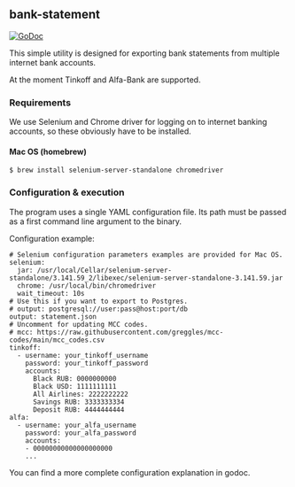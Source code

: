 ## bank-statement

[![GoDoc](https://pkg.go.dev/github.com/jfk9w-go/bank-statement?status.svg)](https://pkg.go.dev/github.com/jfk9w-go/bank-statement)

This simple utility is designed for exporting bank statements from
multiple internet bank accounts.

At the moment Tinkoff and Alfa-Bank are supported.

### Requirements

We use Selenium and Chrome driver for logging on to internet banking accounts,
so these obviously have to be installed.

#### Mac OS (homebrew)
```code:bash
$ brew install selenium-server-standalone chromedriver
```

### Configuration & execution

The program uses a single YAML configuration file. Its path must be passed as
a first command line argument to the binary.

Configuration example:
```code:yaml
# Selenium configuration parameters examples are provided for Mac OS.
selenium:
  jar: /usr/local/Cellar/selenium-server-standalone/3.141.59_2/libexec/selenium-server-standalone-3.141.59.jar
  chrome: /usr/local/bin/chromedriver
  wait_timeout: 10s
# Use this if you want to export to Postgres.
# output: postgresql://user:pass@host:port/db
output: statement.json
# Uncomment for updating MCC codes.
# mcc: https://raw.githubusercontent.com/greggles/mcc-codes/main/mcc_codes.csv
tinkoff:
  - username: your_tinkoff_username
    password: your_tinkoff_password
    accounts:
      Black RUB: 0000000000
      Black USD: 1111111111
      All Airlines: 2222222222
      Savings RUB: 3333333334
      Deposit RUB: 4444444444
alfa:
  - username: your_alfa_username
    password: your_alfa_password
    accounts:
    - 00000000000000000000
    ...
```

You can find a more complete configuration explanation in godoc.